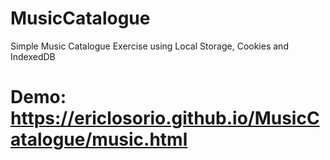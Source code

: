 # MusicCatalogue
Simple Music Catalogue Exercise using Local Storage, Cookies and IndexedDB




# Demo: https://ericlosorio.github.io/MusicCatalogue/music.html



